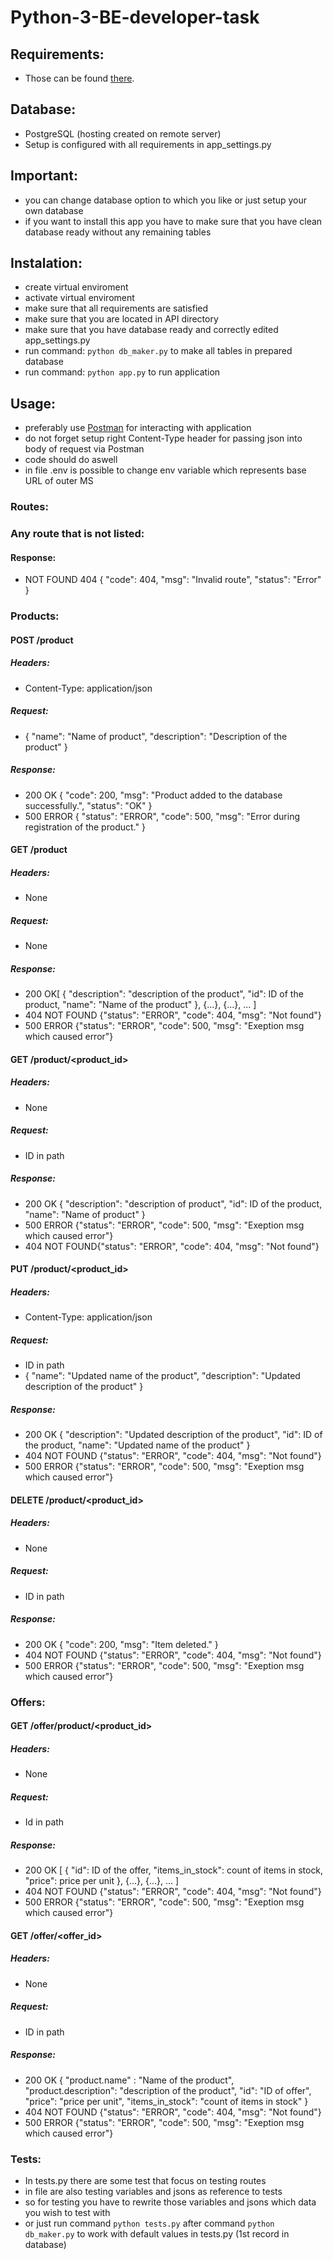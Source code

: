 # Python-3-BE-developer-task

## Requirements:
- Those can be found [there](https://github.com/bender321/Python-3-BE-developer-task/blob/main/API/requirements.txt).

## Database:
- PostgreSQL (hosting created on remote server)
- Setup is configured with all requirements in app_settings.py

## Important:
- you can change database option to which you like or just setup your own database
- if you want to install this app you have to make sure that you have clean database ready without any remaining tables

## Instalation:
- create virtual enviroment
- activate virtual enviroment
- make sure that all requirements are satisfied
- make sure that you are located in API directory
- make sure that you have database ready and correctly edited app_settings.py
- run command: ```python db_maker.py``` to make all tables in prepared database 
- run command: ```python app.py``` to run application

## Usage:
- preferably use [Postman](https://www.postman.com/) for interacting with application
- do not forget setup right Content-Type header for passing json into body of request via Postman
- code should do aswell
- in file .env is possible to change env variable which represents base URL of outer MS

### Routes:
### Any route that is not listed:
#### Response:
- NOT FOUND 404 {
  "code": 404, 
  "msg": "Invalid route", 
  "status": "Error"
}
### Products:
#### POST /product
##### Headers: 
- Content-Type: application/json
##### Request: 
- {
    "name": "Name of product",
    "description": "Description of the product"
}
##### Response:
- 200 OK {
    "code": 200,
    "msg": "Product added to the database successfully.",
    "status": "OK"
}
- 500 ERROR {
                        "status": "ERROR",
                        "code": 500,
                        "msg": "Error during registration of the product."
                    }

#### GET /product
##### Headers:
- None
##### Request:
- None
##### Response:
- 200 OK[
    {
        "description": "description of the product",
        "id": ID of the product,
        "name": "Name of the product"
    },
    {...},
    {...},
    ...
]
- 404 NOT FOUND {"status": "ERROR", "code": 404, "msg": "Not found"}
- 500 ERROR {"status": "ERROR", "code": 500, "msg": "Exeption msg which caused error"}

#### GET /product/<product_id>
##### Headers:
- None
##### Request:
- ID in path
##### Response:
- 200 OK {
    "description": "description of product",
    "id": ID of the product,
    "name": "Name of product"
}
- 500 ERROR {"status": "ERROR", "code": 500, "msg": "Exeption msg which caused error"}
- 404 NOT FOUND{"status": "ERROR", "code": 404, "msg": "Not found"}

#### PUT /product/<product_id>
##### Headers:
- Content-Type: application/json
##### Request:
- ID in path 
- {
    "name": "Updated name of the product",
    "description": "Updated description of the product"
}
##### Response:
- 200 OK {
    "description": "Updated description of the product",
    "id": ID of the product,
    "name": "Updated name of the product"
}
- 404 NOT FOUND {"status": "ERROR", "code": 404, "msg": "Not found"}
- 500 ERROR {"status": "ERROR", "code": 500, "msg": "Exeption msg which caused error"}

#### DELETE /product/<product_id>
##### Headers:
- None
##### Request:
- ID in path
##### Response:
- 200 OK {
    "code": 200,
    "msg": "Item deleted."
}
- 404 NOT FOUND {"status": "ERROR", "code": 404, "msg": "Not found"}
- 500 ERROR {"status": "ERROR", "code": 500, "msg": "Exeption msg which caused error"}

### Offers:
#### GET /offer/product/<product_id>
##### Headers:
- None 
##### Request:
- Id in path
##### Response:
- 200 OK [
    {
        "id": ID of the offer,
        "items_in_stock": count of items in stock,
        "price": price per unit
    },
    {...},
    {...},
    ...
 ]
- 404 NOT FOUND {"status": "ERROR", "code": 404, "msg": "Not found"}
- 500 ERROR {"status": "ERROR", "code": 500, "msg": "Exeption msg which caused error"}
#### GET /offer/<offer_id>
##### Headers:
- None
##### Request:
- ID in path
##### Response:
- 200 OK {
                    "product.name" : "Name of the product",
                    "product.description": "description of the product",
                    "id": "ID of offer",
                    "price": "price per unit",
                    "items_in_stock": "count of items in stock"
}
- 404 NOT FOUND {"status": "ERROR", "code": 404, "msg": "Not found"}
- 500 ERROR {"status": "ERROR", "code": 500, "msg": "Exeption msg which caused error"}

### Tests:
- In tests.py there are some test that focus on testing routes
- in file are also testing variables and jsons as reference to tests
- so for testing you have to rewrite those variables and jsons which data you wish to test with
- or just run command ```python tests.py``` after command ```python db_maker.py``` to work with default values in tests.py (1st record in database)






